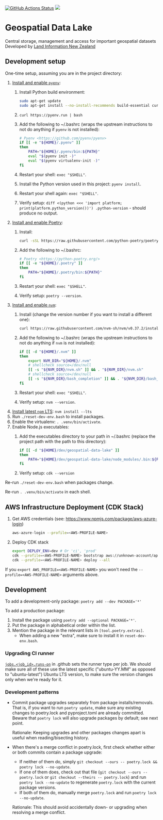 [![GitHub Actions Status](https://github.com/linz/geospatial-data-lake/workflows/Build/badge.svg)](https://github.com/linz/geospatial-data-lake/actions) ![](https://img.shields.io/badge/WIP-Work%20In%20Progress-orange)

# Geospatial Data Lake
Central storage, management and access for important geospatial datasets
Developed by [Land Information New Zealand](https://github.com/linz)

## Development setup

One-time setup, assuming you are in the project directory:

1. [Install and enable `pyenv`](https://github.com/pyenv/pyenv#installation):
    1. Install Python build environment:

        ```bash
        sudo apt-get update
        sudo apt-get install --no-install-recommends build-essential curl libbz2-dev libffi-dev liblzma-dev libncurses5-dev libreadline-dev libsqlite3-dev libssl-dev libxml2-dev libxmlsec1-dev llvm make tk-dev wget xz-utils zlib1g-dev
        ```
   1. `curl https://pyenv.run | bash`
   1. Add the following to ~/.bashrc (wraps the upstream instructions to not do anything if `pyenv` is not installed):

       ```bash
       # Pyenv <https://github.com/pyenv/pyenv>
       if [[ -e "${HOME}/.pyenv" ]]
       then
           PATH="${HOME}/.pyenv/bin:${PATH}"
           eval "$(pyenv init -)"
           eval "$(pyenv virtualenv-init -)"
       fi
       ```
   1. Restart your shell: `exec "$SHELL"`.
   1. Install the Python version used in this project: `pyenv install`.
   1. Restart your shell again: `exec "$SHELL"`.
   1. Verify setup: `diff <(python <<< 'import platform; print(platform.python_version())') .python-version` - should produce no output.
1. [Install and enable Poetry](https://python-poetry.org/docs/#installation):
   1. Install:

       ```bash
       curl -sSL https://raw.githubusercontent.com/python-poetry/poetry/master/get-poetry.py | python -
       ```
   1. Add the following to ~/.bashrc:

       ```bash
       # Poetry <https://python-poetry.org/>
       if [[ -e "${HOME}/.poetry" ]]
       then
           PATH="${HOME}/.poetry/bin:${PATH}"
       fi
       ```
   1. Restart your shell: `exec "$SHELL"`.
   1. Verify setup: `poetry --version`.
1. [Install and enable `nvm`](https://github.com/nvm-sh/nvm#installing-and-updating):
   1. Install (change the version number if you want to install a different one):

       ```bash
       curl https://raw.githubusercontent.com/nvm-sh/nvm/v0.37.2/install.sh | bash
       ```
   1. Add the following to ~/.bashrc (wraps the upstream instructions to not do anything if `nvm` is not installed):

       ```bash
       if [[ -d "${HOME}/.nvm" ]]
       then
           export NVM_DIR="${HOME}/.nvm"
           # shellcheck source=/dev/null
           [[ -s "${NVM_DIR}/nvm.sh" ]] && . "${NVM_DIR}/nvm.sh"
           # shellcheck source=/dev/null
           [[ -s "${NVM_DIR}/bash_completion" ]] && . "${NVM_DIR}/bash_completion"
       fi
       ```
   1. Restart your shell: `exec "$SHELL"`.
   1. Verify setup: `nvm --version`.
1. [Install latest `npm` LTS](https://github.com/nvm-sh/nvm#long-term-support): `nvm install --lts`
1. Run `./reset-dev-env.bash` to install packages.
1. Enable the virtualenv: `. .venv/bin/activate`.
1. Enable Node.js executables:
   1. Add the executables directory to your path in ~/.bashrc (replace the project path with the path to this directory):

       ```bash
       if [[ -d "${HOME}/dev/geospatial-data-lake" ]]
       then
           PATH="${HOME}/dev/geospatial-data-lake/node_modules/.bin:${PATH}"
       fi
       ```
   1. Verify setup: `cdk --version`

Re-run `./reset-dev-env.bash` when packages change.

Re-run `. .venv/bin/activate` in each shell.


## AWS Infrastructure Deployment (CDK Stack)
1. Get AWS credentials (see: https://www.npmjs.com/package/aws-azure-login)

    ```bash
    aws-azure-login --profile=<AWS-PROFILE-NAME>
    ```
1. Deploy CDK stack

    ```bash
    export DEPLOY_ENV=dev # Or 'ci', 'prod'
    cdk --profile=<AWS-PROFILE-NAME> bootstrap aws://unknown-account/ap-southeast-2
    cdk --profile=<AWS-PROFILE-NAME> deploy --all
    ```

If you `export AWS_PROFILE=<AWS-PROFILE-NAME>` you won't need the `--profile=<AWS-PROFILE-NAME>` arguments above.

## Development

To add a development-only package: `poetry add --dev PACKAGE='*'`

To add a production package:

1. Install the package using `poetry add --optional PACKAGE='*'`.
1. Put the package in alphabetical order within the list.
1. Mention the package in the relevant lists in `[tool.poetry.extras]`.
   - When adding a new "extra", make sure to install it in `reset-dev-env.bash`.

### Upgrading CI runner

[`jobs.<job_id>.runs-on`](https://docs.github.com/en/free-pro-team@latest/actions/reference/workflow-syntax-for-github-actions#jobsjob_idruns-on) in .github sets the runner type per job. We should make sure all of these use the latest specific ("ubuntu-YY.MM" as opposed to "ubuntu-latest") Ubuntu LTS version, to make sure the version changes only when we're ready for it.

### Development patterns

- Commit package upgrades separately from package installs/removals. That is, if you want to run `poetry update`, make sure any existing changes to poetry.lock and pyproject.toml are already committed. Beware that `poetry lock` will also upgrade packages by default; see next point.

   Rationale: Keeping upgrades and other packages changes apart is useful when reading/bisecting history.
- When there's a merge conflict in poetry.lock, first check whether either or both commits contain a package upgrade:
   - If neither of them do, simply `git checkout --ours -- poetry.lock && poetry lock --no-update`.
   - If one of them does, check out that file (`git checkout --ours -- poetry.lock` or `git checkout --theirs -- poetry.lock`) and run `poetry lock --no-update` to regenerate `poetry.lock` with the current package versions.
   - If both of them do, manually merge `poetry.lock` and run `poetry lock --no-update`.

   Rationale: This should avoid accidentally down- or upgrading when resolving a merge conflict.
